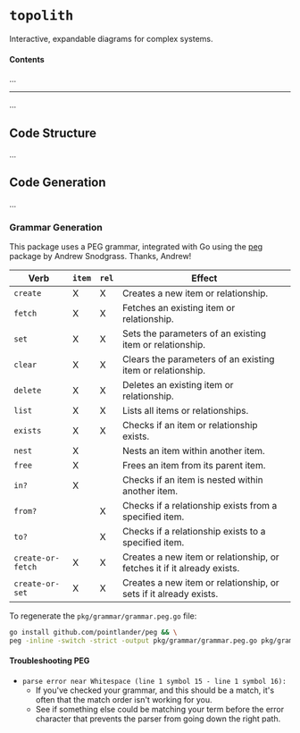 # `topolith`

Interactive, expandable diagrams for complex systems.

#### Contents

...

---

...

## Code Structure

...

## Code Generation

...

### Grammar Generation

This package uses a PEG grammar, integrated with Go using the [peg](https://github.com/pointlander/peg) package by Andrew Snodgrass.
Thanks, Andrew!

| Verb              | `item` | `rel` | Effect                                                                  |
|-------------------|--------|-------|-------------------------------------------------------------------------|
| `create`          | X      | X     | Creates a new item or relationship.                                     |
| `fetch`           | X      | X     | Fetches an existing item or relationship.                               |
| `set`             | X      | X     | Sets the parameters of an existing item or relationship.                |
| `clear`           | X      | X     | Clears the parameters of an existing item or relationship.              |
| `delete`          | X      | X     | Deletes an existing item or relationship.                               |
| `list`            | X      | X     | Lists all items or relationships.                                       |
| `exists`          | X      | X     | Checks if an item or relationship exists.                               |
| `nest`            | X      |       | Nests an item within another item.                                      |
| `free`            | X      |       | Frees an item from its parent item.                                     |
| `in?`             | X      |       | Checks if an item is nested within another item.                        |
| `from?`           |        | X     | Checks if a relationship exists from a specified item.                  |
| `to?`             |        | X     | Checks if a relationship exists to a specified item.                    |
| `create-or-fetch` | X      | X     | Creates a new item or relationship, or fetches it if it already exists. |
| `create-or-set`   | X      | X     | Creates a new item or relationship, or sets if it already exists.       |

To regenerate the `pkg/grammar/grammar.peg.go` file:

```sh
go install github.com/pointlander/peg && \
peg -inline -switch -strict -output pkg/grammar/grammar.peg.go pkg/grammar/grammar.peg
```

#### Troubleshooting PEG

* `parse error near Whitespace (line 1 symbol 15 - line 1 symbol 16):`
    - If you've checked your grammar, and this should be a match, it's often that the match order isn't working for you.
    - See if something else could be matching your term before the error character that prevents the parser from going down the right path.
